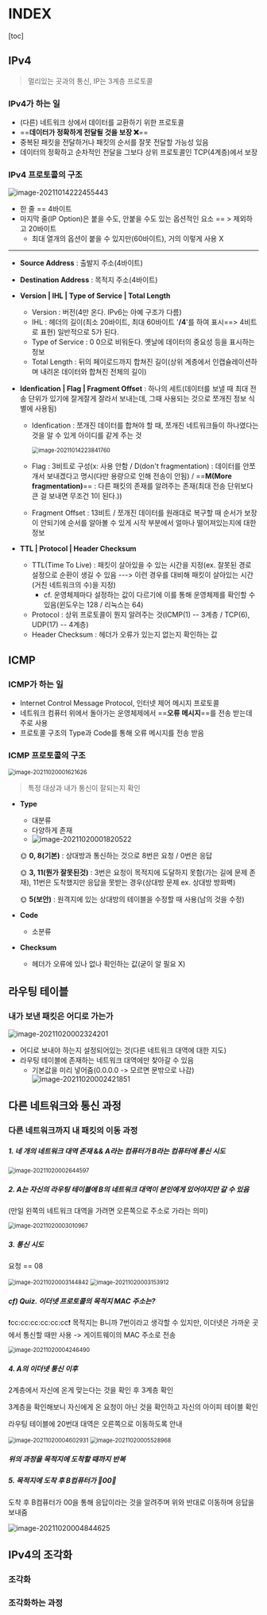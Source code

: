

# INDEX

[toc]

## IPv4

>  멀리있는 곳과의 통신, IP는 3계층 프로토콜

### IPv4가 하는 일

- (다른) 네트워크 상에서 데이터를 교환하기 위한 프로토콜
- ==**데이터가 정확하게 전달될 것을 보장 ❌**==
- 중복된 패킷을 전달하거나 패킷의 순서를 잘못 전달할 가능성 있음
- 데이터의 정확하고 순차적인 전달을 그보다 상위 프로토콜인 TCP(4계층)에서 보장

### IPv4 프로토콜의 구조

![image-20211014222455443](assets/image-20211014222455443.png)

- 한 줄 == 4바이트
- 마지막 줄(IP Option)은 붙을 수도, 안붙을 수도 있는 옵션적인 요소 == > 제외하고 20바이트
  - 최대 열개의 옵션이 붙을 수 있지만(60바이트), 거의 이렇게 사용 X

<hr>

- **Source Address** : 출발지 주소(4바이트)

- **Destination Address** : 목적지 주소(4바이트)

- **Version | IHL | Type of Service | Total Length** 

  - Version : 버전(4만 온다. IPv6는 아예 구조가 다름)
  - IHL : 헤더의 길이(최소 20바이트, 최대 60바이트 '**/4**'를 하여 표시==> 4비트로 표현) 일반적으로 5가 된다.
  - Type of Service : 0 0으로 비워둔다. 옛날에 데이터의 중요성 등을 표시하는 정보
  - Total Length : 뒤의 페이로드까지 합쳐진 길이(상위 계층에서 인캡슐레이션하며 내려온 데이터와 합쳐진 전체의 길이)

- **Idenfication | Flag | Fragment Offset** : 하나의 세트(데이터를 보낼 때 최대 전송 단위가 있기에 잘게잘게 잘라서 보내는데, 그때 사용되는 것으로 쪼개진 정보 식별에 사용됨)

  - Idenfication : 쪼개진 데이터를 합쳐야 할 때, 쪼개진 네트워크들이 하나였다는 것을 알 수 있게 아이디를 같게 주는 것

    <img src="assets/image-20211014223841760.png" alt="image-20211014223841760" style="zoom:80%;" />

  - Flag : 3비트로 구성(x: 사용 안함 / D(don't fragmentation) : 데이터를 안쪼개서 보내겠다고 명시(다만 용량으로 인해 전송이 안됨) / ==**M(More fragmentation)**== : 다른 패킷의 존재를 알려주는 존재(최대 전송 단위보다 큰 걸 보내면 무조건 1이 된다.))

  - Fragment Offset : 13비트 / 쪼개진 데이터를 원래대로 복구할 때 순서가 보장이 안되기에 순서를 알아볼 수 있게 시작 부분에서 얼마나 떨어져있는지에 대한 정보

- **TTL | Protocol | Header Checksum**

  - TTL(Time To Live) : 패킷이 살아있을 수 있는 시간을 지정(ex. 잘못된 경로 설정으로 순환이 생길 수 있음 ---> 이런 경우를 대비해 패킷이 살아있는 시간(거친 네트워크의 수)을 지정)
    - cf. 운영체제마다 설정하는 값이 다르기에 이를 통해 운영체제를 확인할 수 있음(윈도우는 128 / 리눅스는 64)
  - Protocol : 상위 프로토콜이 뭔지 알려주는 것(ICMP(1) -- 3계층 / TCP(6), UDP(17) -- 4계층)
  - Header Checksum : 헤더가 오류가 있는지 없는지 확인하는 값



## ICMP

### ICMP가 하는 일

- Internet Control Message Protocol, 인터넷 제어 메시지 프로토콜
- 네트워크 컴퓨터 위에서 돌아가는 운영체제에서 ==**오류 메시지**==를 전송 받는데 주로 사용
- 프로토콜 구조의 Type과 Code를 통해 오류 메시지를 전송 받음

### ICMP 프로토콜의 구조

<img src="assets/image-20211020001621626.png" alt="image-20211020001621626" style="zoom:80%;" />

>  특정 대상과 내가 통신이 잘되는지 확인

- **Type**

  - 대분류
  - 다양하게 존재
  - ![image-20211020001820522](assets/image-20211020001820522.png)

  🌞 **0, 8(기본)** : 상대방과 통신하는 것으로 8번은 요청 / 0번은 응답

  🌞 **3, 11(뭔가 잘못된것)** : 3번은 요청이 목적지에 도달하지 못함(가는 길에 문제 존재), 11번은 도착했지만 응답을 못받는 경우(상대방 문제 ex. 상대방 방화벽)

  🌞 **5(보안)** : 원격지에 있는 상대방의 테이블을 수정할 때 사용(남의 것을 수정)

- **Code**

  - 소분류

- **Checksum**

  - 헤더가 오류에 있나 없나 확인하는 값(굳이 알 필요 X)



## 라우팅 테이블

### 내가 보낸 패킷은 어디로 가는가

![image-20211020002324201](assets/image-20211020002324201.png)

- 어디로 보내야 하는지 설정되어있는 것(다른 네트워크 대역에 대한 지도)
- 라우팅 테이블에 존재하는 네트워크 대역에만 찾아갈 수 있음
  - 기본값을 미리 넣어줌(0.0.0.0 -> 모르면 문밖으로 나감)
    ![image-20211020002421851](assets/image-20211020002421851.png)



## 다른 네트워크와 통신 과정

### 다른 네트워크까지 내 패킷의 이동 과정

##### 1. 네 개의 네트워크 대역 존재 && A라는 컴퓨터가 B라는 컴퓨터에 통신 시도

<img src="assets/image-20211020002644597.png" alt="image-20211020002644597" style="zoom:80%;" />

##### 2. A는 자신의 라우팅 테이블에 B의 네트워크 대역이 본인에게 있어야지만 갈 수 있음

(만일 왼쪽의 네트워크 대역을 가려면 오른쪽으로 주소로 가라는 의미)

<img src="assets/image-20211020003010967.png" alt="image-20211020003010967" style="zoom:80%;" />

##### 3. 통신 시도

요청 == 08

<img src="assets/image-20211020003144842.png" alt="image-20211020003144842" style="zoom:80%;" />

<img src="assets/image-20211020003153912.png" alt="image-20211020003153912" style="zoom:80%;" />

##### cf) Quiz. 이더넷 프로토콜의 목적지 MAC 주소는?

❗cc:cc:cc:cc:cc:cc❗ 목적지는 B니까 7번이라고 생각할 수 있지만, 이더넷은 가까운 곳에서 통신할 때만 사용 -> 게이트웨이의 MAC 주소로 전송

<img src="assets/image-20211020004246490.png" alt="image-20211020004246490" style="zoom:80%;" />

##### 4. A의 이더넷 통신 이후

2계층에서 자신에 온게 맞는다는 것을 확인 후 3계층 확인

3계층을 확인해보니 자신에게 온 요청이 아닌 것을 확인하고 자신의 아이피 테이블 확인

라우팅 테이블에 20번대 대역은 오른쪽으로 이동하도록 안내

<img src="assets/image-20211020004602931.png" alt="image-20211020004602931" style="zoom:80%;" />

<img src="assets/image-20211020005528968.png" alt="image-20211020005528968" style="zoom:80%;" />

##### 위의 과정을 목적지에 도착할 때까지 반복

##### 5. 목적지에 도착 후 B컴퓨터가 🎈00🎈

도착 후 B컴퓨터가 00을 통해 응답이라는 것을 알려주며 위와 반대로 이동하며 응답을 보내줌

![image-20211020004844625](assets/image-20211020004844625.png)



## IPv4의 조각화

### 조각화

### 조각화하는 과정

